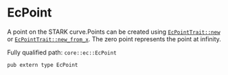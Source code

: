 # EcPoint

A point on the STARK curve.Points can be created using [`EcPointTrait::new`](`EcPointTrait::new`) or [`EcPointTrait::new_from_x`](`EcPointTrait::new_from_x`). The zero point represents the point at infinity.

Fully qualified path: `core::ec::EcPoint`

<pre><code class="language-rust">pub extern type EcPoint</code></pre>

